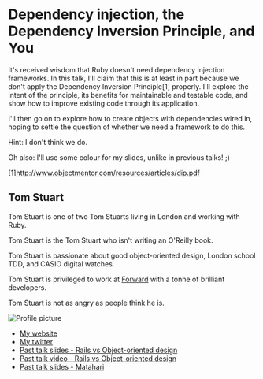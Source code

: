 # Dependency injection, the Dependency Inversion Principle, and You

It's received wisdom that Ruby doesn't need dependency injection frameworks.
In this talk, I'll claim that this is at least in part because we don't apply
 the Dependency Inversion Principle[1] properly. I'll explore the intent of the 
principle, its benefits for maintainable and testable code, and show how to 
improve existing code through its application.

I'll then go on to explore how to create objects with dependencies wired in, 
hoping to settle the question of whether we need a framework to do this.

Hint: I don't think we do.

Oh also: I'll use some colour for my slides, unlike in previous talks! ;)

[1]http://www.objectmentor.com/resources/articles/dip.pdf

## Tom Stuart

Tom Stuart is one of two Tom Stuarts living in London and working with Ruby.

Tom Stuart is the Tom Stuart who isn't writing an O'Reilly book.

Tom Stuart is passionate about good object-oriented design, London school TDD, 
and CASIO digital watches.

Tom Stuart is privileged to work at [Forward](http://www.forwardtechnology.co.uk) 
with a tonne of brilliant developers.

Tom Stuart is not as angry as people think he is.

![Profile picture](https://github.com/mortice/call-for-proposals/raw/master/tom_stuart-dependency_injection/profile_picture.jpg)

- [My website](http://www.tomstuart.co.uk)
- [My twitter](https://twitter.com/#!/mortice)
- [Past talk slides - Rails vs Object-oriented design](http://rails-vs-oo.heroku.com/)
- [Past talk video - Rails vs Object-oriented design](http://rubymanor.org/3/videos/rails_vs_object-oriented_design/)
- [Past talk slides - Matahari](http://mocks-suck.heroku.com/)

